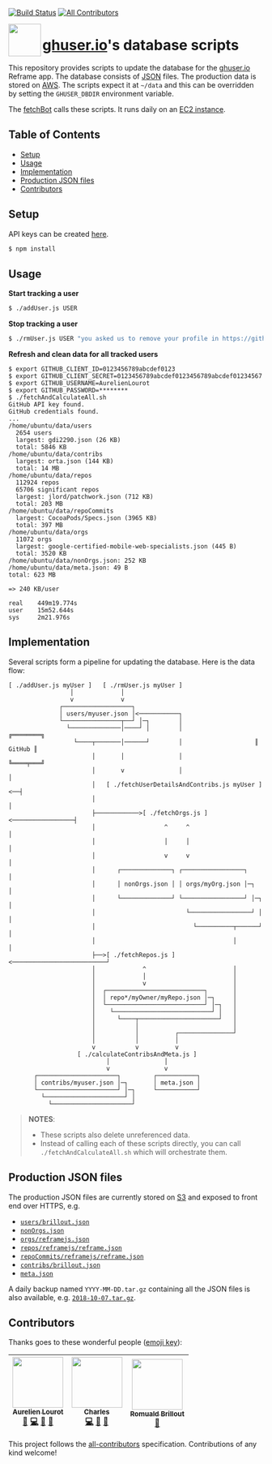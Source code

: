 [![Build Status](https://travis-ci.org/ghuser-io/db.svg?branch=master)](https://travis-ci.org/ghuser-io/db)
[![All Contributors](https://img.shields.io/badge/all_contributors-3-orange.svg?style=flat-square)](#contributors)

[<img src="https://cdn.jsdelivr.net/gh/ghuser-io/db@598204a2e16787819f9a489bc9e8a26fb8650c9b/thirdparty/octicons/database.svg" align="left" width="64" height="64">](https://github.com/ghuser-io/db)

# [ghuser.io](https://github.com/ghuser-io/ghuser.io)'s database scripts

This repository provides scripts to update the database for the
[ghuser.io](https://github.com/ghuser-io/ghuser.io) Reframe app. The database consists of
[JSON](#production-json-files) files. The production data is stored on
[AWS](https://github.com/ghuser-io/ghuser.io/blob/master/aws). The scripts expect it at `~/data` and
this can be overridden by setting the `GHUSER_DBDIR` environment variable.

The [fetchBot](fetchBot/) calls these scripts. It runs daily on an
[EC2 instance](https://github.com/ghuser-io/ghuser.io/blob/master/aws/ec2).

## Table of Contents

<!-- toc -->

- [Setup](#setup)
- [Usage](#usage)
- [Implementation](#implementation)
- [Production JSON files](#production-json-files)
- [Contributors](#contributors)

<!-- tocstop -->

## Setup

API keys can be created [here](https://github.com/settings/developers).

```bash
$ npm install
```

## Usage

**Start tracking a user**

```bash
$ ./addUser.js USER
```

**Stop tracking a user**

```bash
$ ./rmUser.js USER "you asked us to remove your profile in https://github.com/ghuser-io/ghuser.io/issues/666"
```

**Refresh and clean data for all tracked users**

```
$ export GITHUB_CLIENT_ID=0123456789abcdef0123
$ export GITHUB_CLIENT_SECRET=0123456789abcdef0123456789abcdef01234567
$ export GITHUB_USERNAME=AurelienLourot
$ export GITHUB_PASSWORD=********
$ ./fetchAndCalculateAll.sh
GitHub API key found.
GitHub credentials found.
...
/home/ubuntu/data/users
  2654 users
  largest: gdi2290.json (26 KB)
  total: 5846 KB
/home/ubuntu/data/contribs
  largest: orta.json (144 KB)
  total: 14 MB
/home/ubuntu/data/repos
  112924 repos
  65706 significant repos
  largest: jlord/patchwork.json (712 KB)
  total: 203 MB
/home/ubuntu/data/repoCommits
  largest: CocoaPods/Specs.json (3965 KB)
  total: 397 MB
/home/ubuntu/data/orgs
  11072 orgs
  largest: google-certified-mobile-web-specialists.json (445 B)
  total: 3520 KB
/home/ubuntu/data/nonOrgs.json: 252 KB
/home/ubuntu/data/meta.json: 49 B
total: 623 MB

=> 240 KB/user

real    449m19.774s
user    15m52.644s
sys     2m21.976s
```

## Implementation

Several scripts form a pipeline for updating the database. Here is the data flow:

```
[ ./addUser.js myUser ]   [ ./rmUser.js myUser ]
                 │             │
                 v             v
              ┌───────────────────┐
              │ users/myuser.json │<───────────┐
              └────────────────┬──┘ │─┐        │
                └──────────────│────┘ │        │                    ╔════════╗
                  └────┬───────│──────┘        │                    ║ GitHub ║
                       │       │               │                    ╚════╤═══╝
                       │       v               │                         │
                       │   [ ./fetchUserDetailsAndContribs.js myUser ]<──┤
                       │                                                 │
                       ├────────────>[ ./fetchOrgs.js ]<─────────────────┤
                       │                   ^     ^                       │
                       │                   │     │                       │
                       │                   v     v                       │
                       │      ┌──────────────┐ ┌─────────────────┐       │
                       │      │ nonOrgs.json │ │ orgs/myOrg.json │─┐     │
                       │      └──────────────┘ └─────────────────┘ │─┐   │
                       │                         └─────────────────┘ │   │
                       │                           └──────────┬──────┘   │
                       │                                      │          │
                       ├──>[ ./fetchRepos.js ]<──────────────────────────┘
                       │             ^                        │
                       │             │                        │
                       │             v                        │
                       │  ┌───────────────────────────┐       │
                       │  │ repo*/myOwner/myRepo.json │─┐     │
                       │  └───────────────────────────┘ │─┐   │
                       │    └───────────────────────────┘ │   │
                       │      └────┬──────────────────────┘   │
                       │           │                          │
                       │           │          ┌───────────────┘
                       │           │          │
                       v           v          v
                   [ ./calculateContribsAndMeta.js ]
                           │               │
                           v               v
       ┌──────────────────────┐         ┌───────────┐
       │ contribs/myuser.json │─┐       │ meta.json │
       └──────────────────────┘ │─┐     └───────────┘
         └──────────────────────┘ │
           └──────────────────────┘
```

> **NOTES**:
>
> * These scripts also delete unreferenced data.
> * Instead of calling each of these scripts directly, you can call `./fetchAndCalculateAll.sh`
>   which will orchestrate them.

## Production JSON files

The production JSON files are currently stored on
[S3](https://github.com/ghuser-io/ghuser.io/blob/master/aws) and exposed to front end over HTTPS,
e.g.

* [`users/brillout.json`](https://s3.amazonaws.com/ghuser/data/users/brillout.json)
* [`nonOrgs.json`](https://s3.amazonaws.com/ghuser/data/nonOrgs.json)
* [`orgs/reframejs.json`](https://s3.amazonaws.com/ghuser/data/orgs/reframejs.json)
* [`repos/reframejs/reframe.json`](https://s3.amazonaws.com/ghuser/data/repos/reframejs/reframe.json)
* [`repoCommits/reframejs/reframe.json`](https://s3.amazonaws.com/ghuser/data/repoCommits/reframejs/reframe.json)
* [`contribs/brillout.json`](https://s3.amazonaws.com/ghuser/data/contribs/brillout.json)
* [`meta.json`](https://s3.amazonaws.com/ghuser/data/meta.json)

A daily backup named `YYYY-MM-DD.tar.gz` containing all the JSON files is also available, e.g.
[`2018-10-07.tar.gz`](https://s3.amazonaws.com/ghuser/backups/2018-10-07.tar.gz).

## Contributors

Thanks goes to these wonderful people ([emoji key](https://github.com/kentcdodds/all-contributors#emoji-key)):

<!-- ALL-CONTRIBUTORS-LIST:START - Do not remove or modify this section -->
<!-- prettier-ignore -->
| [<img src="https://avatars1.githubusercontent.com/u/11795312?v=4" width="100px;"/><br /><sub><b>Aurelien Lourot</b></sub>](https://ghuser.io/AurelienLourot)<br />[💬](#question-AurelienLourot "Answering Questions") [💻](https://github.com/ghuser-io/db/commits?author=AurelienLourot "Code") [📖](https://github.com/ghuser-io/db/commits?author=AurelienLourot "Documentation") [👀](#review-AurelienLourot "Reviewed Pull Requests") | [<img src="https://avatars3.githubusercontent.com/u/4883293?v=4" width="100px;"/><br /><sub><b>Charles</b></sub>](https://github.com/wowawiwa)<br />[💻](https://github.com/ghuser-io/db/commits?author=wowawiwa "Code") [📖](https://github.com/ghuser-io/db/commits?author=wowawiwa "Documentation") [🤔](#ideas-wowawiwa "Ideas, Planning, & Feedback") | [<img src="https://avatars2.githubusercontent.com/u/1005638?v=4" width="100px;"/><br /><sub><b>Romuald Brillout</b></sub>](https://twitter.com/brillout)<br />[🤔](#ideas-brillout "Ideas, Planning, & Feedback") |
| :---: | :---: | :---: |
<!-- ALL-CONTRIBUTORS-LIST:END -->

This project follows the [all-contributors](https://github.com/kentcdodds/all-contributors) specification. Contributions of any kind welcome!
